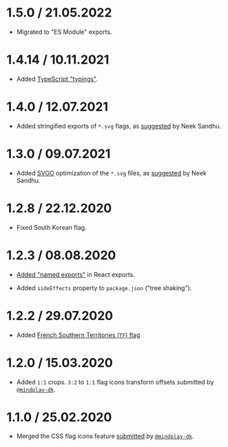 1.5.0 / 21.05.2022
==================

* Migrated to "ES Module" exports.

1.4.14 / 10.11.2021
==================

* Added [TypeScript "typings"](https://gitlab.com/catamphetamine/country-flag-icons/-/issues/6).

1.4.0 / 12.07.2021
==================

* Added stringified exports of `*.svg` flags, as [suggested](https://gitlab.com/catamphetamine/country-flag-icons/-/merge_requests/3) by Neek Sandhu.

1.3.0 / 09.07.2021
==================

* Added [SVGO](https://github.com/svg/svgo) optimization of the `*.svg` files, as [suggested](https://gitlab.com/catamphetamine/country-flag-icons/-/issues/12) by Neek Sandhu.

1.2.8 / 22.12.2020
==================

* Fixed South Korean flag.

1.2.3 / 08.08.2020
==================

* [Added "named exports"](https://gitlab.com/catamphetamine/country-flag-icons/-/issues/3) in React exports.

* Added `sideEffects` property to `package.json` ("tree shaking").

1.2.2 / 29.07.2020
==================

* Added [French Southern Territories (`TF`) flag](https://gitlab.com/catamphetamine/country-flag-icons/-/issues/2)

1.2.0 / 15.03.2020
==================

* Added `1:1` crops. `3:2` to `1:1` flag icons transform offsets submitted by [`@mindplay-dk`](https://github.com/mindplay-dk).

1.1.0 / 25.02.2020
==================

* Merged the CSS flag icons feature [submitted](https://github.com/catamphetamine/country-flag-icons/pull/4) by [`@mindplay-dk`](https://github.com/mindplay-dk).